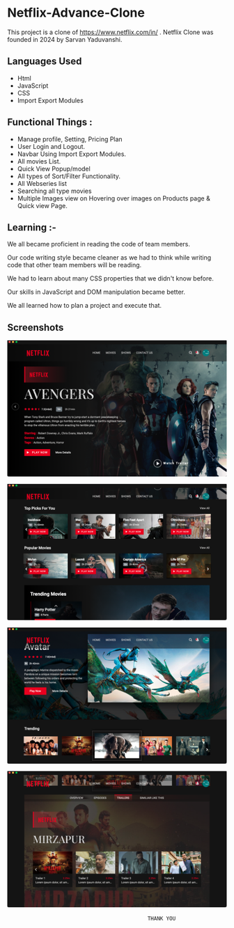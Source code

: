 # Netflix-Advance-Clone

This project is a clone of https://www.netflix.com/in/ . Netflix Clone was founded in 2024 by Sarvan Yaduvanshi.

## Languages Used

- Html
- JavaScript
- CSS
- Import Export Modules

## Functional Things :

- Manage profile, Setting, Pricing Plan
- User Login and Logout.
- Navbar Using Import Export Modules.
- All movies List.
- Quick View Popup/model
- All types of Sort/Filter Functionality.
- All Webseries list 
- Searching all type movies
- Multiple Images view on Hovering over images on Products page & Quick view Page.

## Learning :-

We all became proficient in reading the code of team members.

Our code writing style became cleaner as we had to think while writing code that other team members will be reading.

We had to learn about many CSS properties that we didn't know before.

Our skills in JavaScript and DOM manipulation became better.

We all learned how to plan a project and execute that.

  ## Screenshots

![App Screenshot](./images/README%20Image/image1.png)

![App Screenshot](./images/README%20Image/image2.png)

![App Screenshot](./images/README%20Image/image3.png)

![App Screenshot](./images/README%20Image/image4.png)


                                                 THANK YOU
